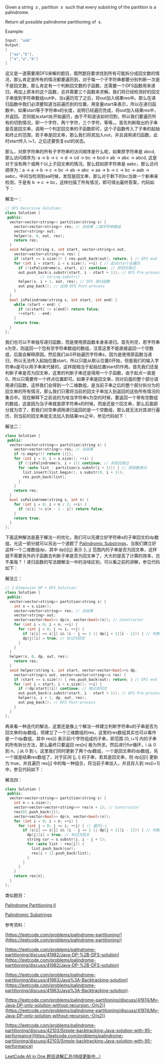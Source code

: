 Given a string  _s_ , partition  _s_  such that every substring of the partition is a palindrome.

Return all possible palindrome partitioning of  _s_.

Example:

```cpp
Input: "aab"
Output:
[
  ["aa","b"],
  ["a","a","b"]
]
```

这又是一道需要用DFS来解的题目，既然题目要求找到所有可能拆分成回文数的情况，那么肯定是所有的情况都要遍历到，对于每一个子字符串都要分别判断一次是不是回文数，那么肯定有一个判断回文数的子函数，还需要一个DFS函数用来递归，再加上原本的这个函数，总共需要三个函数来求解。我们将已经检测好的回文子串放到字符串数组out中，当s遍历完了之后，将out加入结果res中。那么在递归函数中我们必须要知道当前遍历到的位置，用变量start来表示，所以在递归函数中，如果start等于字符串s的长度，说明已经遍历完成，将out加入结果res中，并返回。否则就从start处开始遍历，由于不知道该如何切割，所以我们要遍历所有的切割情况，即一个字符，两个字符，三个字符，等等。。首先判断取出的子串是否是回文串，调用一个判定回文串的子函数即可，这个子函数传入了子串的起始和终止的范围，若子串是回文串，那么我们将其加入out，并且调用递归函数，此时start传入 i+1，之后还要恢复out的状态。

那么，对原字符串的所有子字符串的访问顺序是什么呢，如果原字符串是 abcd, 那么访问顺序为: a -> b -> c -> d -> cd -> bc -> bcd-> ab -> abc -> abcd, 这是对于没有两个或两个以上子回文串的情况。那么假如原字符串是 aabc，那么访问顺序为：a -> a -> b -> c -> bc -> ab -> abc -> aa -> b -> c -> bc -> aab -> aabc，中间当检测到aa时候，发现是回文串，那么对于剩下的bc当做一个新串来检测，于是有 b -> c -> bc，这样扫描了所有情况，即可得出最终答案，代码如下：

解法一：

```cpp
// DFS Recursive Solution:
class Solution {
 public:
  vector<vector<string>> partition(string s) {
    vector<vector<string>> res; // 总结果 二维字符串数组
    vector<string> out;
    helper(s, 0, out, res);
    return res;
  }
  void helper(string s, int start, vector<string>& out,
    vector<vector<string>>& res) {
    if (start == s.size()) { res.push_back(out); return; } // DFS end
    for (int i = start; i < s.size(); ++i) { // 起点start全遍历
      if (!isPalindrome(s, start, i)) continue; // 非回文跳过
      out.push_back(s.substr(start, i - start + 1)); // DFS Pre-process
				// string.substr()
      helper(s, i + 1, out, res); // DFS 递归函数
      out.pop_back(); // 出栈 DFS Post-process
    }
  }
  bool isPalindrome(string s, int start, int end) {
    while (start < end) {
      if (s[start] != s[end]) return false;
      ++start; --end;
    }
    return true;
  }
};
```

我们也可以不单独写递归函数，而是使用原函数本身来递归。首先判空，若字符串s为空，则返回一个包有空字符串数组的数组，注意这里不能直接返回一个空数组，后面会解释原因。然后我们从0开始遍历字符串s，因为是使用原函数当递归，所以无法传入起始位置start，所以只能从默认位置0开始，但是我们的输入字符串s是可以用子串来代替的，这样就相当于起始位置start的作用。首先我们还是判断子串是否为回文串，这里的判断子串还是得用一个子函数，由于起点一直是0，所以只需要传一个终点位置即可。如果子串是回文串，则对后面的整个部分调用递归函数，这样我们会得到一个二维数组，是当前子串之后的整个部分拆分为的回文串的所有情况，那么我们只需将当前的回文子串加入到返回的这些所有情况的集合中。现在解释下之前说的为啥当字符串s为空的时候，要返回一个带有空数组的数组，这是因为当子串就是原字符串s的时候，而是还是个回文串，那么后面部分就为空了，若我们对空串调用递归返回的是一个空数组，那么就无法对其进行遍历，则当前的回文串就无法加入到结果res之中，参见代码如下：

解法二：

```cpp
class Solution {
 public:
  vector<vector<string>> partition(string s) {
    vector<vector<string>> res; // 总结果
    if (s.empty()) return {{}};
    for (int i = 0; i < s.size(); ++i) {
      if (!isPalindrome(s, i + 1)) continue; // 非回文跳过
      for (auto list : partition(s.substr(i + 1))) { // 原函数递归
        list.insert(list.begin(), s.substr(0, i + 1));
        res.push_back(list);
      }
    }
    return res;
  }
  bool isPalindrome(string s, int n) {
    for (int i = 0; i < n / 2; ++i) {
      if (s[i] != s[n - 1 - i]) return false;
    }
    return true;
  }
};
```

下面这种解法是基于解法一的优化，我们可以先建立好字符串s的子串回文的dp数组，光这一部分就可以另出一个道题了 [Palindromic Substrings](http://www.cnblogs.com/grandyang/p/7404777.html)，当我们建立好这样一个二维数组dp，其中 dp[i][j] 表示 [i, j] 范围内的子串是否为回文串，这样就不需要另外的子函数去判断子串是否为回文串了，大大的提高了计算的效率，岂不美哉？！递归函数的写法跟解法一中的没啥区别，可以看之前的讲解，参见代码如下：

解法三：

```cpp
// 2-Dimension DP + DFS Solution:
class Solution {
 public:
  vector<vector<string>> partition(string s) {
    int n = s.size();
    vector<vector<string>> res; // 总结果
    vector<string> out;
    vector<vector<bool>> dp(n, vector<bool>(n)); // Constructor
    for (int i = 0; i < n; ++i) {
      for (int j = 0; j <= i; ++j) {
        if (s[i] == s[j] && (i - j <= 2 || dp[j + 1][i - 1])) { // 判断回文
        dp[j][i] = true; // 标记为回文
      }
    }
  }
  helper(s, 0, dp, out, res);
    return res;
  }
  void helper(string s, int start, vector<vector<bool>>& dp,
    vector<string>& out, vector<vector<string>>& res) {
    if (start == s.size()) { res.push_back(out); return; } // DFS end
    for (int i = start; i < s.size(); ++i) {
      if (!dp[start][i]) continue; // 跳过非回文
      out.push_back(s.substr(start, i - start + 1)); // DFS Pre-process
      helper(s, i + 1, dp, out, res);
      out.pop_back(); // DFS Post-process
    }
  }
};
```

再来看一种迭代的解法，这里还是像上个解法一样建立判断字符串s的子串是否为回文串的dp数组，但建立了一个三维数组的res，这里的res数组其实也可以看作是一个dp数组，其中 res[i] 表示前i个字符组成的子串，即范围 [0, i+1] 内的子串的所有拆分方法，那么最终只要返回 res[n] 极为所求。然后进行for循环，i 从 0 到 n，j 从 0 到 i，这里我们同时更新了两个dp数组，一个是回文串的dp数组，另一个就是结果res数组了，对于区间 [j, i] 的子串，若其是回文串，则 dp[j][i] 更新为 true，并且遍历 res[j] 中的每一种组合，将当前子串加入，并且存入到 res[i+1] 中，参见代码如下：

解法四：

```cpp
class Solution {
 public:
  vector<vector<string>> partition(string s) {
    int n = s.size();
    vector<vector<vector<string>>> res(n + 1); // Constructor
    res[0].push_back({});
    vector<vector<bool>> dp(n, vector<bool>(n));
    for (int i = 0; i < n; ++i) {
      for (int j = 0; j <= i; ++j) { // 遍历j-i
        if (s[i] == s[j] && (i - j <= 2 || dp[j + 1][i - 1])) { // 判断回文
          dp[j][i] = true; // 标记为回文
          string cur = s.substr(j, i - j + 1);
          for (auto list : res[j]) {
            list.push_back(cur);
            res[i + 1].push_back(list);
          }
        }
      }
    }
    return res[n];
  }
};
```

类似题目：

[Palindrome Partitioning II](http://www.cnblogs.com/grandyang/p/4271456.html)

[Palindromic Substrings](http://www.cnblogs.com/grandyang/p/7404777.html)

参考资料：

[https://leetcode.com/problems/palindrome-partitioning/](https://leetcode.com/problems/palindrome-partitioning/)

[https://leetcode.com/problems/palindrome-partitioning/discuss/41982/Java-DP-%2B-DFS-solution](https://leetcode.com/problems/palindrome-partitioning/discuss/41982/Java-DP-%2B-DFS-solution)

[https://leetcode.com/problems/palindrome-partitioning/discuss/41963/Java%3A-Backtracking-solution](https://leetcode.com/problems/palindrome-partitioning/discuss/41963/Java%3A-Backtracking-solution).

[](https://leetcode.com/problems/palindrome-partitioning/discuss/41974/My-Java-DP-only-solution-without-recursion.-O(n2))[https://leetcode.com/problems/palindrome-partitioning/discuss/41974/My-Java-DP-only-solution-without-recursion.-O(n2)](https://leetcode.com/problems/palindrome-partitioning/discuss/41974/My-Java-DP-only-solution-without-recursion.-O(n2))

[https://leetcode.com/problems/palindrome-partitioning/discuss/42103/Simple-backtracking-Java-solution-with-95-performance](https://leetcode.com/problems/palindrome-partitioning/discuss/42103/Simple-backtracking-Java-solution-with-95-performance)

[LeetCode All in One 题目讲解汇总(持续更新中...)](http://www.cnblogs.com/grandyang/p/4606334.html)